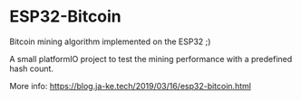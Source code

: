 # ESP32-Bitcoin
Bitcoin mining algorithm implemented on the ESP32 ;)

A small platformIO project to test the mining performance with a predefined hash count.

More info: https://blog.ja-ke.tech/2019/03/16/esp32-bitcoin.html
